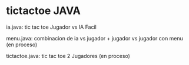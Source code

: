 # tictactoe JAVA

ia.java: tic tac toe Jugador vs IA Facil

menu.java: combinacion de ia vs jugador + jugador vs jugador con menu (en proceso)

tictactoe.java: tic tac toe 2 Jugadores (en proceso)
